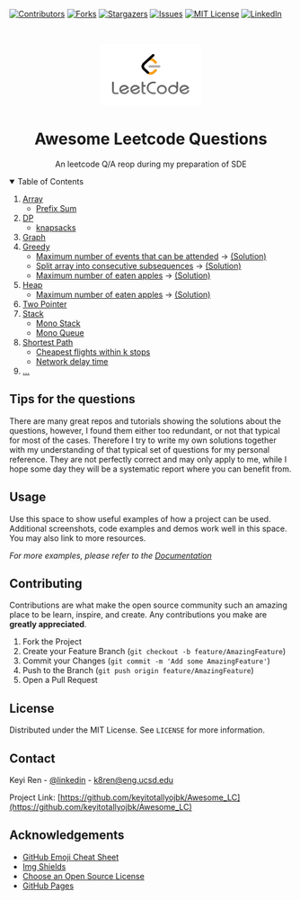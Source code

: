 <!--
*** Thanks for checking out the Best-README-Template. If you have a suggestion
*** that would make this better, please fork the repo and create a pull request
*** or simply open an issue with the tag "enhancement".
*** Thanks again! Now go create something AMAZING! :D
-->



<!-- PROJECT SHIELDS -->
<!--
*** I'm using markdown "reference style" links for readability.
*** Reference links are enclosed in brackets [ ] instead of parentheses ( ).
*** See the bottom of this document for the declaration of the reference variables
*** for contributors-url, forks-url, etc. This is an optional, concise syntax you may use.
*** https://www.markdownguide.org/basic-syntax/#reference-style-links
-->
[![Contributors][contributors-shield]][contributors-url]
[![Forks][forks-shield]][forks-url]
[![Stargazers][stars-shield]][stars-url]
[![Issues][issues-shield]][issues-url]
[![MIT License][license-shield]][license-url]
[![LinkedIn][linkedin-shield]][linkedin-url]



<!-- PROJECT LOGO -->
<br />
<p align="center">
  <a href="https://leetcode.com/">
    <img src="images/leetcode.png" alt="Logo" width="180" height="110">
  </a>

  <h1 align="center">Awesome Leetcode Questions</h1>

  <p align="center">
    An leetcode Q/A reop during my preparation of SDE
  </p>
</p>



<!-- TABLE OF CONTENTS -->
<details open="open">
  <summary>Table of Contents</summary>
  <ol>
    <li>
      <a href="./array">Array</a>
      <ul>
        <li><a href="#prefix_sum">Prefix Sum</a></li>
      </ul>
    </li>
    <li>
      <a href="./dp">DP</a>
      <ul>
        <li><a href="./knapsacks">knapsacks</a></li>
      </ul>
    </li>
    <li><a href="./graph">Graph</a></li>
    <li>
      <a href="./greedy">Greedy</a>
      <ul>
        <li>
          <a href="https://leetcode.com/problems/maximum-number-of-events-that-can-be-attended/" target="_blank">Maximum number of events that can be attended</a>
          <a>-></a> 
          <a href="./greedy/maximum_number_of_events_that_can_be_attended.py">(Solution)</a>
        </li>
        <li>
          <a href="https://leetcode.com/problems/split-array-into-consecutive-subsequences/" target="_blank">Split array into consecutive subsequences</a>
          <a>-></a>
          <a href="./greedy/split_array_into_consecutive_subsequences.py">(Solution)</a>
        </li>
        <li>
          <a href="https://leetcode.com/problems/https://leetcode.com/problems/maximum-number-of-eaten-apples/" target="_blank">Maximum number of eaten apples</a>
          <a>-></a>
          <a href="./heap/maximum_number_of_eaten_apples.py">(Solution)</a>
        </li>
      </ul>
    </li>
    <li>
      <a href="./heap">Heap</a>
      <ul>
        <li>
          <a href="https://leetcode.com/problems/https://leetcode.com/problems/maximum-number-of-eaten-apples/" target="_blank">Maximum number of eaten apples</a>
          <a>-></a>
          <a href="./heap/maximum_number_of_eaten_apples.py">(Solution)</a>
        </li>
      </ul>
    </li>
    <li><a href="./two_pointer">Two Pointer</a></li>
    <li>
      <a href="./stack">Stack</a>
      <ul>
        <li><a href="./mono_stack">Mono Stack</a></li>
        <li><a href="./mono_queue">Mono Queue</a></li>
      </ul>
    </li>
    <li>
      <a href="#shortest_path">Shortest Path</a>
      <ul>
        <li><a href="#sp1">Cheapest flights within k stops</a></li>
        <li><a href="#sp2">Network delay time</a></li>
      </ul>
    </li>
    <li><a href="#...">...</a></li>
  </ol>
</details>



<!-- TIPS FOR THE QUESTIONS -->
## Tips for the questions

<!-- [![Product Name Screen Shot][product-screenshot]](https://example.com) -->

There are many great repos and tutorials showing the solutions about the questions, however, I found them either too redundant, or not that typical for most of the cases. Therefore I try to write my own solutions together with my understanding of that typical set of
questions for my personal reference. They are not perfectly correct and may only apply to me, while I hope some day they will be a systematic report where you can benefit from.

<!-- USAGE EXAMPLES -->
## Usage

Use this space to show useful examples of how a project can be used. Additional screenshots, code examples and demos work well in this space. You may also link to more resources.

_For more examples, please refer to the [Documentation](https://example.com)_


<!-- CONTRIBUTING -->
## Contributing

Contributions are what make the open source community such an amazing place to be learn, inspire, and create. Any contributions you make are **greatly appreciated**.

1. Fork the Project
2. Create your Feature Branch (`git checkout -b feature/AmazingFeature`)
3. Commit your Changes (`git commit -m 'Add some AmazingFeature'`)
4. Push to the Branch (`git push origin feature/AmazingFeature`)
5. Open a Pull Request

<!-- LICENSE -->
## License

Distributed under the MIT License. See `LICENSE` for more information.



<!-- CONTACT -->
## Contact

Keyi Ren - [@linkedin](https://www.linkedin.com/in/keyi-ren-02b48b129/) - k8ren@eng.ucsd.edu

Project Link: [https://github.com/keyitotallyojbk/Awesome_LC](https://github.com/keyitotallyojbk/Awesome_LC)



<!-- ACKNOWLEDGEMENTS -->
## Acknowledgements     
* [GitHub Emoji Cheat Sheet](https://www.webpagefx.com/tools/emoji-cheat-sheet)
* [Img Shields](https://shields.io)
* [Choose an Open Source License](https://choosealicense.com)
* [GitHub Pages](https://pages.github.com)


<!-- MARKDOWN LINKS & IMAGES -->
<!-- https://www.markdownguide.org/basic-syntax/#reference-style-links -->
[contributors-shield]: https://img.shields.io/github/contributors/othneildrew/Best-README-Template.svg?style=for-the-badge
[contributors-url]: https://github.com/keyitotallyojbk/Awesome_LC/graphs/contributors
[forks-shield]: https://img.shields.io/github/forks/othneildrew/Best-README-Template.svg?style=for-the-badge
[forks-url]: https://github.com/othneildrew/Best-README-Template/network/members
[stars-shield]: https://img.shields.io/github/stars/othneildrew/Best-README-Template.svg?style=for-the-badge
[stars-url]: https://github.com/keyitotallyojbk/Awesome_LC/stargazers
[issues-shield]: https://img.shields.io/github/issues/othneildrew/Best-README-Template.svg?style=for-the-badge
[issues-url]: https://github.com/keyitotallyojbk/Awesome_LC/issues
[license-shield]: https://img.shields.io/github/license/othneildrew/Best-README-Template.svg?style=for-the-badge
[license-url]: https://github.com/keyitotallyojbk/Awesome_LC/blob/main/LICENSE
[linkedin-shield]: https://img.shields.io/badge/-LinkedIn-black.svg?style=for-the-badge&logo=linkedin&colorB=555
[linkedin-url]: https://www.linkedin.com/in/keyi-ren-02b48b129/
[product-screenshot]: images/screenshot.png
